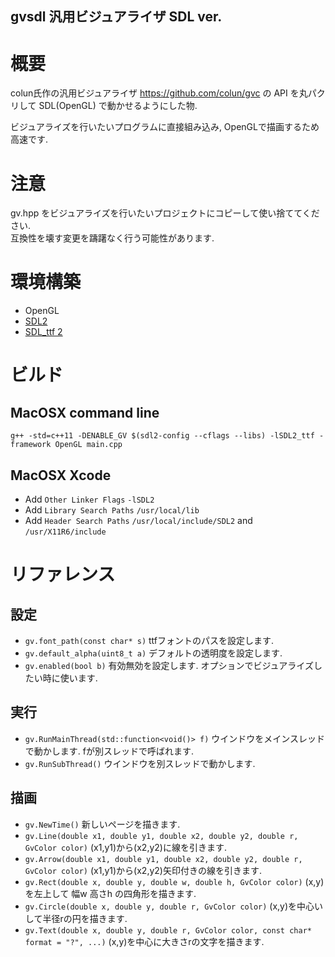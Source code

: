gvsdl 汎用ビジュアライザ SDL ver.
-----

# 概要
colun氏作の汎用ビジュアライザ https://github.com/colun/gvc の API を丸パクリして SDL(OpenGL) で動かせるようにした物.

ビジュアライズを行いたいプログラムに直接組み込み, OpenGLで描画するため高速です.

# 注意
gv.hpp をビジュアライズを行いたいプロジェクトにコピーして使い捨ててください.  
互換性を壊す変更を躊躇なく行う可能性があります. 

# 環境構築
- OpenGL
- [SDL2](https://www.libsdl.org/)
- [SDL_ttf 2](https://www.libsdl.org/projects/SDL_ttf/)

# ビルド
## MacOSX command line
```
g++ -std=c++11 -DENABLE_GV $(sdl2-config --cflags --libs) -lSDL2_ttf -framework OpenGL main.cpp 
```

## MacOSX Xcode
- Add `Other Linker Flags` `-lSDL2`
- Add `Library Search Paths` `/usr/local/lib`
- Add `Header Search Paths` `/usr/local/include/SDL2` and `/usr/X11R6/include`

# リファレンス
## 設定
- `gv.font_path(const char* s)` ttfフォントのパスを設定します.
- `gv.default_alpha(uint8_t a)` デフォルトの透明度を設定します.
- `gv.enabled(bool b)` 有効無効を設定します. オプションでビジュアライズしたい時に使います.

## 実行
- `gv.RunMainThread(std::function<void()> f)` ウインドウをメインスレッドで動かします. fが別スレッドで呼ばれます.
- `gv.RunSubThread()` ウインドウを別スレッドで動かします.

## 描画
- `gv.NewTime()` 新しいページを描きます.
- `gv.Line(double x1, double y1, double x2, double y2, double r, GvColor color)` (x1,y1)から(x2,y2)に線を引きます.
- `gv.Arrow(double x1, double y1, double x2, double y2, double r, GvColor color)` (x1,y1)から(x2,y2)矢印付きの線を引きます.
- `gv.Rect(double x, double y, double w, double h, GvColor color)` (x,y)を左上して 幅w 高さh の四角形を描きます.
- `gv.Circle(double x, double y, double r, GvColor color)` (x,y)を中心いして半径rの円を描きます.
- `gv.Text(double x, double y, double r, GvColor color, const char* format = "?", ...)` (x,y)を中心に大きさrの文字を描きます.
